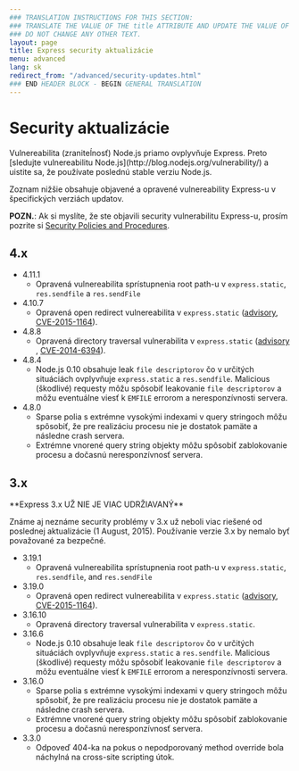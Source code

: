 ```yaml
---
### TRANSLATION INSTRUCTIONS FOR THIS SECTION:
### TRANSLATE THE VALUE OF THE title ATTRIBUTE AND UPDATE THE VALUE OF THE lang ATTRIBUTE.
### DO NOT CHANGE ANY OTHER TEXT.
layout: page
title: Express security aktualizácie
menu: advanced
lang: sk
redirect_from: "/advanced/security-updates.html"
### END HEADER BLOCK - BEGIN GENERAL TRANSLATION
---
```


# Security aktualizácie

<div class="doc-box doc-notice" markdown="1">
Vulnereabilita (zraniteĺnosť) Node.js priamo ovplyvňuje Express. Preto [sledujte vulnereabilitu Node.js](http://blog.nodejs.org/vulnerability/) a uistite sa, že používate poslednú stable verziu Node.js.
</div>

Zoznam nižšie obsahuje objavené a opravené vulnereability Express-u v špecifických verziách updatov.

**POZN.**: Ak si myslíte, že ste objavili security vulnerabilitu Express-u, prosím pozrite si
[Security Policies and Procedures](https://github.com/strongloop/express/blob/master/Security.md).

## 4.x

  * 4.11.1
    * Opravená vulnereabilita sprístupnenia root path-u v `express.static`, `res.sendfile` a `res.sendFile`
  * 4.10.7
    * Opravená open redirect vulnereabilita v `express.static` ([advisory](https://nodesecurity.io/advisories/serve-static-open-redirect), [CVE-2015-1164](http://cve.mitre.org/cgi-bin/cvename.cgi?name=CVE-2015-1164)).
  * 4.8.8
    * Opravená directory traversal vulnerabilita v `express.static` ([advisory](http://nodesecurity.io/advisories/send-directory-traversal) , [CVE-2014-6394](http://cve.mitre.org/cgi-bin/cvename.cgi?name=CVE-2014-6394)).
  * 4.8.4
    * Node.js 0.10 obsahuje leak `file descriptorov` čo v určitých situáciách ovplyvňuje `express.static` a `res.sendfile`. Malicious (škodlivé) requesty môžu spôsobiť leakovanie `file descriptorov` a môžu eventuálne viesť k `EMFILE` errorom a neresponzívnosti servera.
  * 4.8.0
    * Sparse polia s extrémne vysokými indexami v query stringoch môžu spôsobiť, že pre realizáciu procesu nie je dostatok pamäte a následne crash servera.
    * Extrémne vnorené query string objekty môžu spôsobiť zablokovanie procesu a dočasnú neresponzívnosť servera.

## 3.x

  <div class="doc-box doc-warn" markdown="1">
  **Express 3.x UŽ NIE JE VIAC UDRŽIAVANÝ**

  Známe aj neznáme security problémy v 3.x už neboli viac riešené od poslednej aktualizácie (1 August, 2015). Používanie verzie 3.x by nemalo byť považované za bezpečné.
  </div>

  * 3.19.1
    * Opravená vulnereabilita sprístupnenia root path-u v `express.static`, `res.sendfile`, and `res.sendFile`
  * 3.19.0
    * Opravená open redirect vulnereabilita v `express.static` ([advisory](https://nodesecurity.io/advisories/serve-static-open-redirect), [CVE-2015-1164](http://cve.mitre.org/cgi-bin/cvename.cgi?name=CVE-2015-1164)).
  * 3.16.10
    * Opravená directory traversal vulnerabilita v `express.static`.
  * 3.16.6
    * Node.js 0.10 obsahuje leak `file descriptorov` čo v určitých situáciách ovplyvňuje `express.static` a `res.sendfile`. Malicious (škodlivé) requesty môžu spôsobiť leakovanie `file descriptorov` a môžu eventuálne viesť k `EMFILE` errorom a neresponzívnosti servera.
  * 3.16.0
    * Sparse polia s extrémne vysokými indexami v query stringoch môžu spôsobiť, že pre realizáciu procesu nie je dostatok pamäte a následne crash servera.
    * Extrémne vnorené query string objekty môžu spôsobiť zablokovanie procesu a dočasnú neresponzívnosť servera.
  * 3.3.0
    * Odpoveď 404-ka na pokus o nepodporovaný method override bola náchylná na cross-site scripting útok.
